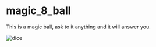 # magic_8_ball

This is a magic ball, ask to it anything and it will answer you.


![dice](/gifs/magic_8_ball.gif)